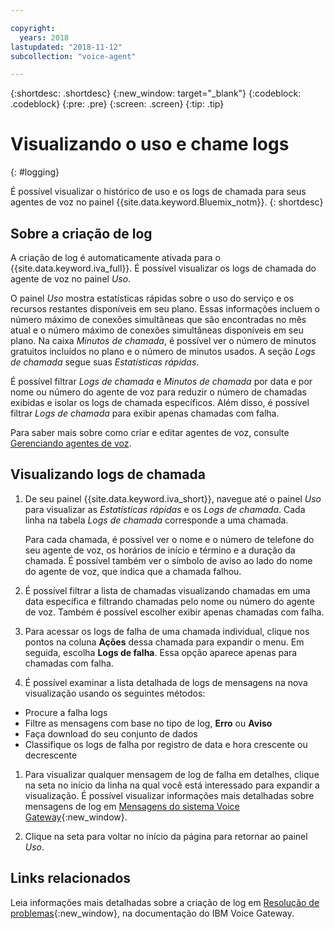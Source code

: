 ```yaml
---

copyright:
  years: 2018
lastupdated: "2018-11-12"
subcollection: "voice-agent"

---
```


{:shortdesc: .shortdesc}
{:new_window: target="_blank"}
{:codeblock: .codeblock}
{:pre: .pre}
{:screen: .screen}
{:tip: .tip}


# Visualizando o uso e chame logs
{: #logging}

É possível visualizar o histórico de uso e os logs de chamada para seus agentes de voz no painel {{site.data.keyword.Bluemix_notm}}.
{: shortdesc}

## Sobre a criação de log

A criação de log é automaticamente ativada para o {{site.data.keyword.iva_full}}. É possível visualizar os logs de chamada do agente de voz no painel _Uso_.

O painel _Uso_ mostra estatísticas rápidas sobre o uso do serviço e os recursos restantes disponíveis em seu plano. Essas informações incluem o número máximo de conexões simultâneas que são encontradas no mês atual e o número máximo de conexões
simultâneas disponíveis em seu plano. Na caixa _Minutos de chamada_, é possível ver o número de minutos gratuitos incluídos no plano e o número de minutos usados. A seção _Logs de chamada_ segue suas _Estatísticas rápidas_.

É possível filtrar _Logs de chamada_ e _Minutos de chamada_ por data e por nome ou número do agente de voz para reduzir o número de chamadas exibidas e isolar os logs de chamada específicos. Além disso, é possível filtrar _Logs de chamada_ para exibir apenas chamadas com falha.

Para saber mais sobre como criar e editar agentes de voz, consulte [Gerenciando agentes de voz](/docs/services/voice-agent?topic=voice-agent-managing).

##  Visualizando logs de chamada

1. De seu painel {{site.data.keyword.iva_short}}, navegue até o painel _Uso_ para visualizar as _Estatísticas rápidas_ e os _Logs de chamada_. Cada linha na tabela _Logs de chamada_ corresponde a uma chamada.

      Para cada chamada, é possível ver o nome e o número de telefone do seu agente de voz, os horários de início e término e a duração da chamada. É possível também ver o símbolo de aviso ao lado do nome do agente de voz, que indica que a chamada falhou.

1.  É possível filtrar a lista de chamadas visualizando chamadas em uma data específica e filtrando chamadas pelo nome ou número do agente de voz. Também é possível escolher exibir apenas chamadas com falha.

1. Para acessar os logs de falha de uma chamada individual, clique nos pontos na coluna **Ações** dessa chamada para expandir o menu. Em seguida, escolha **Logs de falha**. Essa opção aparece apenas para chamadas com falha.

1. É possível examinar a lista detalhada de logs de mensagens na nova visualização usando os seguintes métodos:
  * Procure a falha logs
  * Filtre as mensagens com base no tipo de log, **Erro** ou **Aviso**
  * Faça download do seu conjunto de dados
  * Classifique os logs de falha por registro de data e hora crescente ou decrescente

1. Para visualizar qualquer mensagem de log de falha em detalhes, clique na seta no início da linha na qual você está
interessado para expandir a visualização. É possível visualizar informações mais detalhadas sobre mensagens de log em [Mensagens do sistema Voice Gateway](https://www.ibm.com/support/knowledgecenter/SS4U29/messages.html){:new_window}.

1. Clique na seta para voltar no início da página para retornar ao painel _Uso_.

## Links relacionados
Leia informações mais detalhadas sobre a criação de log em [Resolução de problemas](https://www.ibm.com/support/knowledgecenter/SS4U29/troubleshooting.html){:new_window}, na documentação do IBM Voice Gateway.
